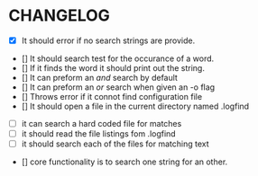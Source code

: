 
# CHANGELOG
+ [x] It should error if no search strings are provide.
+ [] It should search test for the occurance of a word.
+ [] If it finds the word it should print out the string.
+ [] It can preform an _and_ search by default
+ [] It can preform an _or_ search when given an -o flag
+ [] Throws error if it connot find configuration file
+ [] It should open a file in the current directory named .logfind
+ [ ] it can search a hard coded file for matches
+ [ ] it should read the file listings fom .logfind
+ [ ] it should search each of the files for matching text
+ [] core functionality is to search one string for an other.

